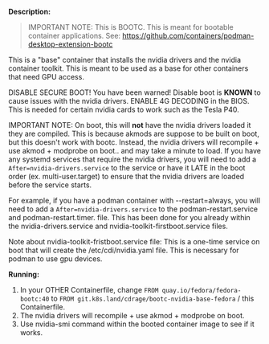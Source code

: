  **Description:**
 > IMPORTANT NOTE: This is BOOTC. This is meant for bootable container applications. See: https://github.com/containers/podman-desktop-extension-bootc

 This is a "base" container that installs the nvidia drivers and the nvidia container toolkit. 
 This is meant to be used as a base for other containers that need GPU access.

 DISABLE SECURE BOOT! You have been warned! Disable boot is **KNOWN** to cause issues with the nvidia drivers.
 ENABLE 4G DECODING in the BIOS. This is needed for certain nvidia cards to work such as the Tesla P40.

 IMPORTANT NOTE:
 On boot, this will **not** have the nvidia drivers loaded it they are compiled. This is because akmods are suppose to be built on boot, but this doesn't work with bootc.
 Instead, the nvidia drivers will recompile + use akmod + modprobe on boot.. and may take a minute to load.
 If you have any systemd services that require the nvidia drivers, you will need to add a `After=nvidia-drivers.service` to the service or have it LATE in the boot order (ex. multi-user.target)
 to ensure that the nvidia drivers are loaded before the service starts.

 For example, if you have a podman container with --restart=always, you will need to add a `After=nvidia-drivers.service` to the podman-restart.service and podman-restart.timer. file.
 This has been done for you already within the nvidia-drivers.service and nvidia-toolkit-firstboot.service files.

 Note about nvidia-toolkit-fristboot.service file: This is a one-time service on boot that will create the /etc/cdi/nvidia.yaml file. This is necessary for podman
 to use gpu devices.
 

 **Running:**
 1. In your OTHER Containerfile, change `FROM quay.io/fedora/fedora-bootc:40` to `FROM git.k8s.land/cdrage/bootc-nvidia-base-fedora` / this Containerfile.
 2. The nvidia drivers will recompile + use akmod + modprobe on boot.
 3. Use nvidia-smi command within the booted container image to see if it works.
